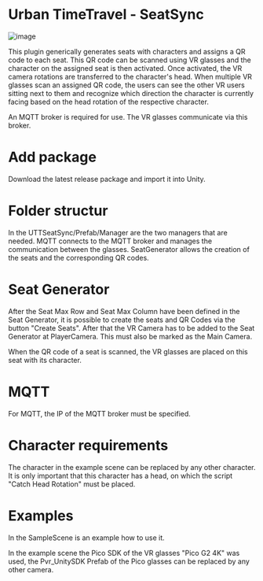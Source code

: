 # Urban TimeTravel - SeatSync

![image](https://user-images.githubusercontent.com/40402725/205653049-2c3112a4-d7de-4904-abec-c038f3ad95ea.png)

This plugin generically generates seats with characters and assigns a QR code to each seat. This QR code can be scanned using VR glasses and the character on the assigned seat is then activated. Once activated, the VR camera rotations are transferred to the character's head. When multiple VR glasses scan an assigned QR code, the users can see the other VR users sitting next to them and recognize which direction the character is currently facing based on the head rotation of the respective character.

An MQTT broker is required for use. The VR glasses communicate via this broker.

# Add package

Download the latest release package and import it into Unity.

# Folder structur

In the UTTSeatSync/Prefab/Manager are the two managers that are needed. MQTT connects to the MQTT broker and manages the communication between the glasses.
SeatGenerator allows the creation of the seats and the corresponding QR codes.

# Seat Generator

After the Seat Max Row and Seat Max Column have been defined in the Seat Generator, it is possible to create the seats and QR Codes via the button "Create Seats".
After that the VR Camera has to be added to the Seat Generator at PlayerCamera. This must also be marked as the Main Camera.

When the QR code of a seat is scanned, the VR glasses are placed on this seat with its character.

# MQTT

For MQTT, the IP of the MQTT broker must be specified.

# Character requirements

The character in the example scene can be replaced by any other character. It is only important that this character has a head, on which the script "Catch Head Rotation" must be placed.

# Examples

In the SampleScene is an example how to use it.

In the example scene the Pico SDK of the VR glasses "Pico G2 4K" was used, the Pvr_UnitySDK Prefab of the Pico glasses can be replaced by any other camera. 
